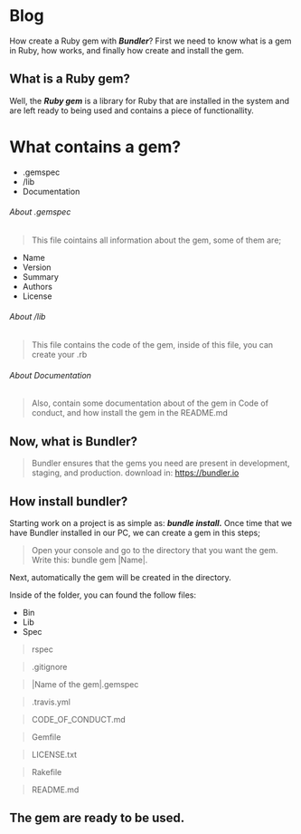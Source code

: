 # Blog

How create a Ruby gem with ***Bundler***?
First we need to know what is a gem in Ruby, how works, and finally how create and install the gem.

## What is a Ruby gem?

Well, the ***Ruby gem*** is a library for Ruby that are installed in the system and are left ready to being used and contains a piece of functionallity. 

# What contains a gem?

* .gemspec
* /lib
* Documentation

###### About .gemspec

> This file cointains all information about the gem, some of them are;
- Name
- Version
- Summary
- Authors
- License

###### About /lib
> This file contains the code of the gem, inside of this file, you can create your .rb

###### About Documentation
> Also, contain some documentation about of the gem in Code of conduct, and how install the gem in the README.md


## Now, what is Bundler?
> Bundler ensures that the gems you need are present in development, staging, and production. 
download in: https://bundler.io

## How install bundler?
Starting work on a project is as simple as: ***bundle install.***
Once time that we have Bundler installed in our PC, we can create a gem in this steps;
> Open your console and go to the directory that you want the gem. 
> Write this: bundle gem |Name|.

Next, automatically the gem will be created in the directory.

Inside of the folder, you can found the follow files:

* Bin
* Lib
* Spec
> rspec

> .gitignore

> |Name of the gem|.gemspec

> .travis.yml

> CODE_OF_CONDUCT.md

> Gemfile

> LICENSE.txt

> Rakefile

> README.md
  
## The gem are ready to be used.
